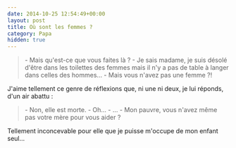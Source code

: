 ```yaml
---
date: 2014-10-25 12:54:49+00:00
layout: post
title: Où sont les femmes ?
category: Papa
hidden: true
---
```


> \- Mais qu'est-ce que vous faites là ?
> \- Je sais madame, je suis désolé d'être dans les toilettes des femmes mais il n'y a pas de table à langer dans celles des hommes...
> \- Mais vous n'avez pas une femme ?!

J'aime tellement ce genre de réflexions que, ni une ni deux, je lui réponds, d'un air abattu :

> \- Non, elle est morte.
> \- Oh...
> \- ...
> \- Mon pauvre, vous n'avez même pas votre mère pour vous aider ?

Tellement inconcevable pour elle que je puisse m'occupe de mon enfant seul...
